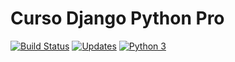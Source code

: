 # Curso Django Python Pro

[![Build Status](https://travis-ci.org/carlos-moreno/curso-django-pythonpro.svg?branch=master)](https://travis-ci.org/carlos-moreno/curso-django-pythonpro)
[![Updates](https://pyup.io/repos/github/carlos-moreno/curso-django-pythonpro/shield.svg)](https://pyup.io/repos/github/carlos-moreno/curso-django-pythonpro/)
[![Python 3](https://pyup.io/repos/github/carlos-moreno/curso-django-pythonpro/python-3-shield.svg)](https://pyup.io/repos/github/carlos-moreno/curso-django-pythonpro/)
